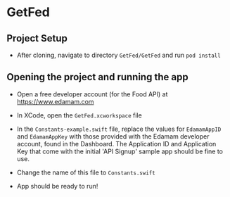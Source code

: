 # GetFed

## Project Setup

- After cloning, navigate to directory `GetFed/GetFed` and run `pod install`

## Opening the project and running the app

- Open a free developer account (for the Food API) at https://www.edamam.com

- In XCode, open the `GetFed.xcworkspace` file

- In the `Constants-example.swift` file, replace the values for `EdamamAppID` and `EdamamAppKey` with those provided with the Edamam developer account, found in the Dashboard. The Application ID and Application Key that come with the initial 'API Signup' sample app should be fine to use.

- Change the name of this file to `Constants.swift`

- App should be ready to run!
